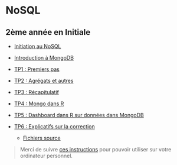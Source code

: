# NoSQL

## 2ème année en Initiale


<!--
10 séances de 1h30 / groupe : 2 groupes

1. Présentation NoSQL
2. Présentation MongoDB
3. Intro utilisation MongoDB (créer une base, insérer 2/3 documents, importer des données json simple)
4. Python accès à MongoDB + Import données un peu sérieures + restriction et projection + distinct
5. Evaluation sur TP noté
6. Agrégat : $group, $sort, $limit
7. Agrégat : $project, $match
8. Agrégat : $unwind
9. Agrégat : $lookup
10. Evaluation sur TP noté
-->

- [Initiation au NoSQL](seance1-slides.html)
- [Introduction à MongoDB](seance2-slides.html)

- [TP1 : Premiers pas](tp1)
- [TP2 : Agrégats et autres](tp2)
- [TP3 : Récapitulatif](tp3)

- [TP4 : Mongo dans R](tp4)
- [TP5 : Dashboard dans R sur données dans MongoDB](tp5)

- [TP6 : Explicatifs sur la correction](tp6.html)
  - [Fichiers source](dashboard.zip)

> Merci de suivre [ces instructions](../infos-mongo) pour pouvoir utiliser sur votre ordinateur personnel.
